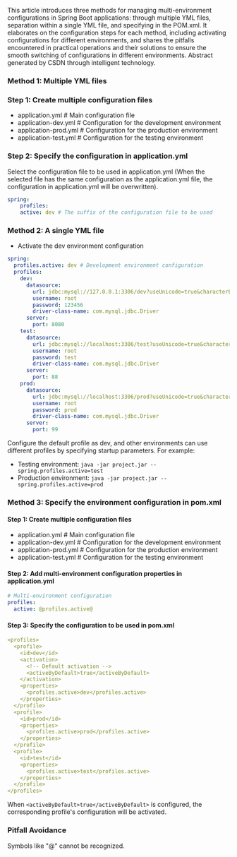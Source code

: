 
This article introduces three methods for managing multi-environment configurations in Spring Boot applications: through multiple YML files, separation within a single YML file, and specifying in the POM.xml. It elaborates on the configuration steps for each method, including activating configurations for different environments, and shares the pitfalls encountered in practical operations and their solutions to ensure the smooth switching of configurations in different environments. Abstract generated by CSDN through intelligent technology. 

### Method 1: Multiple YML files 

### Step 1: Create multiple configuration files

- application.yml # Main configuration file
- application-dev.yml # Configuration for the development environment
- application-prod.yml # Configuration for the production environment
- application-test.yml # Configuration for the testing environment

### Step 2: Specify the configuration in application.yml

Select the configuration file to be used in application.yml (When the selected file has the same configuration as the application.yml file, the configuration in application.yml will be overwritten).

```yaml
spring: 
	profiles: 
	active: dev # The suffix of the configuration file to be used
```


### Method 2: A single YML file

- Activate the dev environment configuration

```yaml
spring:
  profiles.active: dev # Development environment configuration
  profiles:
    dev:
      datasource:
        url: jdbc:mysql://127.0.0.1:3306/dev?useUnicode=true&characterEncoding=utf-8&useSSL=true&serverTimezone=UTC
        username: root
        password: 123456
        driver-class-name: com.mysql.jdbc.Driver
      server:
        port: 8080
    test:
      datasource:
        url: jdbc:mysql://localhost:3306/test?useUnicode=true&characterEncoding=utf-8&useSSL=true&serverTimezone=UTC
        username: root
        password: test
        driver-class-name: com.mysql.jdbc.Driver
      server:
        port: 88
    prod:
      datasource:
        url: jdbc:mysql://localhost:3306/prod?useUnicode=true&characterEncoding=utf-8&useSSL=true&serverTimezone=UTC
        username: root
        password: prod
        driver-class-name: com.mysql.jdbc.Driver
      server:
        port: 99
```

Configure the default profile as dev, and other environments can use different profiles by specifying startup parameters. For example:

- Testing environment: `java -jar project.jar --spring.profiles.active=test`
- Production environment: `java -jar project.jar --spring.profiles.active=prod`

### Method 3: Specify the environment configuration in pom.xml

#### Step 1: Create multiple configuration files

- application.yml # Main configuration file
- application-dev.yml # Configuration for the development environment
- application-prod.yml # Configuration for the production environment
- application-test.yml # Configuration for the testing environment

#### Step 2: Add multi-environment configuration properties in application.yml

```yaml
# Multi-environment configuration
profiles:
  active: @profiles.active@
```

#### Step 3: Specify the configuration to be used in pom.xml

```yaml
<profiles>
  <profile>
    <id>dev</id>
    <activation>
      <!-- Default activation -->
      <activeByDefault>true</activeByDefault>
    </activation>
    <properties>
      <profiles.active>dev</profiles.active>
    </properties>
  </profile>
  <profile>
    <id>prod</id>
    <properties>
      <profiles.active>prod</profiles.active>
    </properties>
  </profile>
  <profile>
    <id>test</id>
    <properties>
      <profiles.active>test</profiles.active>
    </properties>
  </profile>
</profiles>
```
When `<activeByDefault>true</activeByDefault>` is configured, the corresponding profile's configuration will be activated.

### Pitfall Avoidance
Symbols like "@" cannot be recognized.

